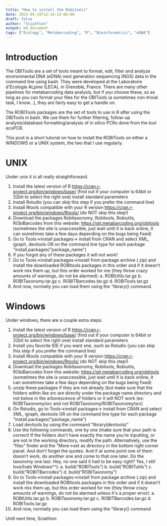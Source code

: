 ```yaml
---
title: "How to install the Robitools"
date: 2023-05-19T12:14:13-04:00
draft: false
author: "Sciathlon"
output: md_document
tags: ["Ecology", "Metabarcoding", "R", "Bioinformatics", "eDNA"]
---
```


# Introduction

The OBITools are a set of tools meant to format, edit, filter and analyze environmental DNA (eDNA) next generation sequencing (NGS) data in the command line using bash. They were developed at the Laboratoire d'Ecologie ALpine (LECA), in Grenoble, France. There are many other pipelines for metabarcoding data analysis, but if you choose these, so as long as you can format your files for the OBITools (a sometimes non-trivial task, I know...), they are fairly easy to get a handle on.

The ROBITools packages are the set of tools to use in R after using the OBITools in bash. We use them for further filtering, follow-up analysis/database formatting/analysis of in silico PCRs done from the tool ecoPCR. 

This post is a short tutorial on how to install the ROBITools on either a WINDOWS or a UNIX system, the two that I use regularly. 


# UNIX

Under unix it is all really straightforward.

1.	Install the latest version of R https://cran.r-project.org/bin/windows/base/ (find out if your computer is 64bit or 32bit to select the right one) install standard parameters
2.	Install Rstudio (you can skip this step if you prefer the command line)
3.	Install Rtools compatible with your R version https://cran.r-project.org/bin/windows/Rtools/ (do NOT skip this step!)
4.	Download the packages Robitaxonomy, Robitools, Robiutils, RObiBarcodes from this website: https://git.metabarcoding.org/obitools (sometimes the site is unaccessible, just wait until it is back online, it can sometimes take a few days depending on the bugs being fixed)
5.	Go to Tools->install packages-> install from CRAN and select XML, igraph, devtools OR on the command line type for each package "install.packages("package_name")
6.	If you forgot any of these packages it will not work!
7.	Go to Tools->install packages->install from package archive (.zip) and install the downloaded ROBItools packages in this order and if it doesn’t work mix them up, but this order worked for me (they throw crazy amounts of warnings, do not be alarmed):
  a.	ROBIUtils.tar.gz
  b.	ROBITaxonomy.tar.gz
  c.	ROBITBarcodes.tar.gz
  d.	ROBITools.tar.gz
8.	And now, normally you can load them using the “library() command.

# Windows

Under windows, there are a couple extra steps.

1.	Install the latest version of R https://cran.r-project.org/bin/windows/base/ (find out if your computer is 64bit or 32bit to select the right one) install standard parameters
2.	Install you favorite IDE if you want one, such as Rstudio (you can skip this step if you prefer the command line)
3.	Install Rtools compatible with your R version https://cran.r-project.org/bin/windows/Rtools/ (do NOT skip this step!)
4.	Download the packages Robitaxonomy, Robitools, Robiutils, RObiBarcodes from this website: https://git.metabarcoding.org/obitools (sometimes the site is unaccessible, just wait until it is back online, it can sometimes take a few days depending on the bugs being fixed)
5.	unzip these packages if they are not already (but make sure that the folders within like src are directly under the package name directory and not below in the arborescence of folders or it will NOT work (ex: ROBITaxonomy/src and not ROBITaxonomy/ROBITaxonomy/src)
7.	On Rstudio, go to Tools->install packages-> install from CRAN and select XML, igraph, devtools OR on the command line type for each package "install.packages("package_name")
8.	Load devtools by using the command “library(devtools)”
9.	Use the following commands, one by one (make sure that your path is correct! If the folders don’t have exactly the name you’re inputting, or are not in the working directory, modify the path. Alternatively, use the “files” finder and the “More->set as directory in the bottom right corner panel. And don’t forget the quotes. And if at some point one of them doesn’t work, do another one and come to that one later. Do the taxonomy one last. Hey, no one said it had to be easy right? Yes, I still love/hate Windows^^):
  a.	build(“ROBITools”)
  b.	build(“ROBITutils”)
  c.	build(“ROBITBarcodes”)
  d.	build(“ROBITaxonomy”)
10.	Go to Tools->install packages->install from package archive (.zip) and install the downloaded ROBItools packages in this order and if it doesn’t work mix them up, but this order worked for me (they throw crazy amounts of warnings, do not be alarmed unless it's a proper error):
  a.	ROBIUtils.tar.gz
  b.	ROBITaxonomy.tar.gz
  c.	ROBITBarcodes.tar.gz
  d.	ROBITools.tar.gz
11.	And now, normally you can load them using the “library() command

Until next time,
Sciathlon
